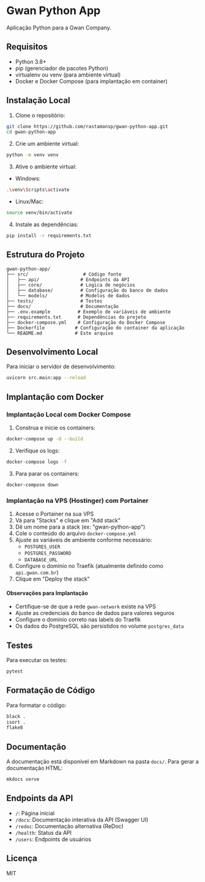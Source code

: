 # Gwan Python App

Aplicação Python para a Gwan Company.

## Requisitos

- Python 3.8+
- pip (gerenciador de pacotes Python)
- virtualenv ou venv (para ambiente virtual)
- Docker e Docker Compose (para implantação em container)

## Instalação Local

1. Clone o repositório:
```bash
git clone https://github.com/rastamansp/gwan-python-app.git
cd gwan-python-app
```

2. Crie um ambiente virtual:
```bash
python -m venv venv
```

3. Ative o ambiente virtual:
- Windows:
```bash
.\venv\Scripts\activate
```
- Linux/Mac:
```bash
source venv/bin/activate
```

4. Instale as dependências:
```bash
pip install -r requirements.txt
```

## Estrutura do Projeto

```
gwan-python-app/
├── src/                    # Código fonte
│   ├── api/               # Endpoints da API
│   ├── core/              # Lógica de negócios
│   ├── database/          # Configuração do banco de dados
│   └── models/            # Modelos de dados
├── tests/                 # Testes
├── docs/                  # Documentação
├── .env.example          # Exemplo de variáveis de ambiente
├── requirements.txt      # Dependências do projeto
├── docker-compose.yml    # Configuração do Docker Compose
├── Dockerfile           # Configuração do container da aplicação
└── README.md            # Este arquivo
```

## Desenvolvimento Local

Para iniciar o servidor de desenvolvimento:

```bash
uvicorn src.main:app --reload
```

## Implantação com Docker

### Implantação Local com Docker Compose

1. Construa e inicie os containers:
```bash
docker-compose up -d --build
```

2. Verifique os logs:
```bash
docker-compose logs -f
```

3. Para parar os containers:
```bash
docker-compose down
```

### Implantação na VPS (Hostinger) com Portainer

1. Acesse o Portainer na sua VPS
2. Vá para "Stacks" e clique em "Add stack"
3. Dê um nome para a stack (ex: "gwan-python-app")
4. Cole o conteúdo do arquivo `docker-compose.yml`
5. Ajuste as variáveis de ambiente conforme necessário:
   - `POSTGRES_USER`
   - `POSTGRES_PASSWORD`
   - `DATABASE_URL`
6. Configure o domínio no Traefik (atualmente definido como `api.gwan.com.br`)
7. Clique em "Deploy the stack"

#### Observações para Implantação

- Certifique-se de que a rede `gwan-network` existe na VPS
- Ajuste as credenciais do banco de dados para valores seguros
- Configure o domínio correto nas labels do Traefik
- Os dados do PostgreSQL são persistidos no volume `postgres_data`

## Testes

Para executar os testes:

```bash
pytest
```

## Formatação de Código

Para formatar o código:

```bash
black .
isort .
flake8
```

## Documentação

A documentação está disponível em Markdown na pasta `docs/`. Para gerar a documentação HTML:

```bash
mkdocs serve
```

## Endpoints da API

- `/`: Página inicial
- `/docs`: Documentação interativa da API (Swagger UI)
- `/redoc`: Documentação alternativa (ReDoc)
- `/health`: Status da API
- `/users`: Endpoints de usuários

## Licença

MIT 